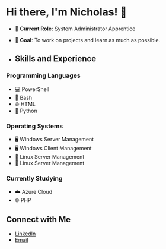 # Hi there, I'm Nicholas! 👋

- 💼 **Current Role**: System Administrator Apprentice
- 🎯 **Goal**: To work on projects and learn as much as possible.

- ## Skills and Experience
### Programming Languages
- 💻 PowerShell
- 🐚 Bash
- 🌐 HTML
- 🐍 Python

### Operating Systems
- 🖥️ Windows Server Management
- 🖥️ Windows Client Management
- 🐧 Linux Server Management
- 🐧 Linux Server Management

### Currently Studying
- ☁️ Azure Cloud
- 🌐 PHP

## Connect with Me
- [LinkedIn](https://www.linkedin.com/in/nicholas-mathu-229aab145/)
- [Email](mailto:nicholasnmathu@gmail.com)
